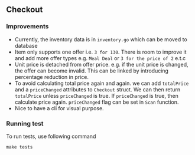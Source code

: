 ## Checkout

### Improvements

- Currently, the inventory data is in `inventory.go` which can be moved to database
- Item only supports one offer i.e. `3 for 130`. There is room to improve it and add more offer types e.g. `Meal Deal`
  or `3 for the price of 2` e.t.c
- Unit price is detached from offer price. e.g. if the unit price is changed, the offer can become invalid. This can be
  linked by introducing percentage reduction in price.
- To avoid calculating total price again and again. we can add `totalPrice` and a `priceChanged` attributes
  to `Checkout` struct. We can then return `totalPrice` unless `priceChanged` is true. If `priceChanged` is true, then
  calculate price again. `priceChanged` flag can be set in `Scan` function.
- Nice to have a cli for visual purpose.

### Running test

To run tests, use following command

```shell
make tests
```
